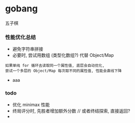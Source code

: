 # gobang

五子棋

### 性能优化总结

- 避免字符串拼接
- 必要时, 尝试用数组 (类型化数组?) 代替 Object/Map

```
如果单纯 for 循环去读取同一个属性值, 底层会自动优化,
尝试一个多层的 Object/Map 每次取不同的属性值, 性能会直线下降
```

- aaa

### todo

- 优化 minimax 性能
- 终局评分时, 先胜者增加额外分数 // 或者终结探索, 直接返回?
-
